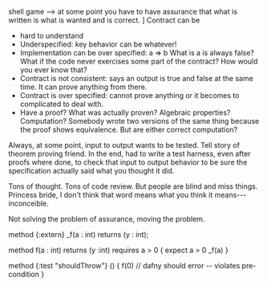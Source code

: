 
shell game --> at some point you have to have assurance that what is written is what is wanted and is correct.
]
Contract can be 
  * hard to understand
  * Underspecified: key behavior can be whatever!
  * Implementation can be over specified: a => b What is a is always false? What if the code never exercises some part of the contract? How would you ever know that?
  * Contract is not consistent: says an output is true and false at the same time. It can prove anything from there.
  * Contract is over specified: cannot prove anything or it becomes to complicated to deal with.
  * Have a proof? What was actually proven? Algebraic properties? Computation? Somebody wrote two versions of the same thing because the proof shows equivalence. But are either correct computation?

Always, at some point, input to output wants to be tested. Tell story of theorem proving friend. In the end, had to write a test harness, even after proofs where done, to check that input to output behavior to be sure the specification actually said what you thought it did.

Tons of thought. Tons of code review. But people are blind and miss things. Princess bride, I don't think that word means what you think it means---inconceible.

Not solving the problem of assurance, moving the problem.

method {:extern} _f(a : int) returns (y : int);

method f(a : int) returns (y :int) 
  requires a > 0
{
    expect a > 0
    _f(a)
}

method {:test "shouldThrow"} () {
    f(0) // dafny should error -- violates pre-condition 
}